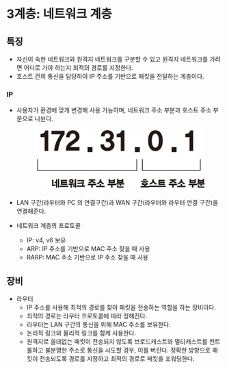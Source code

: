 # 3계층: 네트워크 계층

## 특징

* 자신이 속한 네트워크와 원격지 네트워크를 구분할 수 있고 원격지 네트워크를 가려면 어디로 가야 하는지 최적의 경로를 지정한다.
* 호스트 간의 통신을 담당하여 IP 주소를 기반으로 패킷을 전달하는 계층이다.

### IP

*   사용자가 환경에 맞게 변경해 사용 가능하며, 네트워크 주소 부분과 호스트 주소 부분으로 나뉜다.

    <figure><img src="../../../.gitbook/assets/image (6) (1).png" alt=""><figcaption></figcaption></figure>
* LAN 구간(라우터와 PC 의 연결구간)과 WAN 구간(라우터와 라우터 연결 구간)을 연결해준다.
* 네트워크 계층의 프로토콜
  * IP: v4, v6 보유
  * ARP: IP 주소를 기반으로 MAC 주소 찾을 때 사용
  * RARP: MAC 주소 기반으로 IP 주소 찾을 때 사용

## 장비

* 라우터
  * IP 주소를 사용해 최적의 경로를 찾아 패킷을 전송하는 역할을 하는 장비이다.
  * 최적의 경로는 라우터 프로토콜에 따라 정해진다.
  * 라우터는 LAN 구간의 통신을 위해 MAC 주소를 보유한다.
  * 논리적 링크와 물리적 링크를 함께 사용한다.
  * 원격지로 쓸데없는 패킷이 전송되지 않도록 브로드캐스트와 멀티캐스트를 컨트롤하고 불분명한 주소로 통신을 시도할 경우, 이를 버린다. 정확한 방향으로 패킷이 전송되도록 경로를 지정하고 최적의 경로로 패킷을 포워딩한다.

